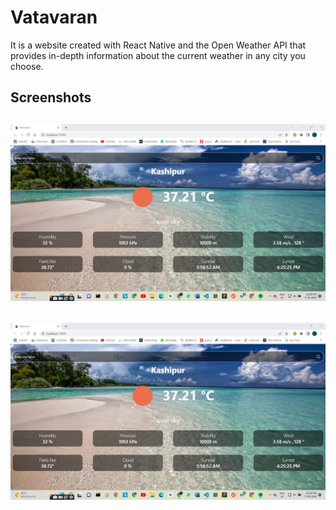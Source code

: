 # Vatavaran

It is a website created with React Native and the Open Weather API that provides in-depth information about the current weather in any city you choose.

## Screenshots

## ![Onboarding](./screenshots/SS1.jpeg)

## ![Login](./screenshots/SS1.jpeg)
